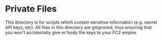 # Private Files

This directory is for scripts which contain sensitive information (e.g. secret API keys, etc).  All files in this directory are gitignored, thus ensuring that you won't accidentally give er'body the keys to your EC2 empire.